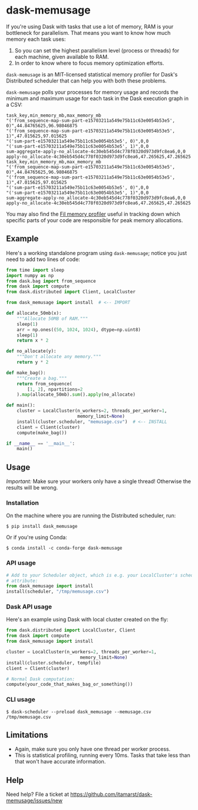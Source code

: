 # dask-memusage

If you're using Dask with tasks that use a lot of memory, RAM is your bottleneck for parallelism.
That means you want to know how much memory each task uses:

1. So you can set the highest parallelism level (process or threads) for each machine, given available to RAM.
2. In order to know where to focus memory optimization efforts.

`dask-memusage` is an MIT-licensed statistical memory profiler for Dask's Distributed scheduler that can help you with both these problems.

`dask-memusage` polls your processes for memory usage and records the minimum and maximum usage for each task in the Dask execution graph in a CSV:

```csv
task_key,min_memory_mb,max_memory_mb
"('from_sequence-map-sum-part-e15703211a549e75b11c63e0054b53e5', 0)",44.84765625,96.98046875
"('from_sequence-map-sum-part-e15703211a549e75b11c63e0054b53e5', 1)",47.015625,97.015625
"('sum-part-e15703211a549e75b11c63e0054b53e5', 0)",0,0
"('sum-part-e15703211a549e75b11c63e0054b53e5', 1)",0,0
sum-aggregate-apply-no_allocate-4c30eb545d4c778f0320d973d9fc8ea6,0,0
apply-no_allocate-4c30eb545d4c778f0320d973d9fc8ea6,47.265625,47.265625
task_key,min_memory_mb,max_memory_mb
"('from_sequence-map-sum-part-e15703211a549e75b11c63e0054b53e5', 0)",44.84765625,96.98046875
"('from_sequence-map-sum-part-e15703211a549e75b11c63e0054b53e5', 1)",47.015625,97.015625
"('sum-part-e15703211a549e75b11c63e0054b53e5', 0)",0,0
"('sum-part-e15703211a549e75b11c63e0054b53e5', 1)",0,0
sum-aggregate-apply-no_allocate-4c30eb545d4c778f0320d973d9fc8ea6,0,0
apply-no_allocate-4c30eb545d4c778f0320d973d9fc8ea6,47.265625,47.265625
```

You may also find the [Fil memory profiler](https://pythonspeed.com/fil) useful in tracking down which specific parts of your code are responsible for peak memory allocations.

## Example

Here's a working standalone program using `dask-memusage`; notice you just need to add two lines of code:

```python
from time import sleep
import numpy as np
from dask.bag import from_sequence
from dask import compute
from dask.distributed import Client, LocalCluster

from dask_memusage import install  # <-- IMPORT

def allocate_50mb(x):
    """Allocate 50MB of RAM."""
    sleep(1)
    arr = np.ones((50, 1024, 1024), dtype=np.uint8)
    sleep(1)
    return x * 2

def no_allocate(y):
    """Don't allocate any memory."""
    return y * 2

def make_bag():
    """Create a bag."""
    return from_sequence(
        [1, 2], npartitions=2
    ).map(allocate_50mb).sum().apply(no_allocate)

def main():
    cluster = LocalCluster(n_workers=2, threads_per_worker=1,
                           memory_limit=None)
    install(cluster.scheduler, "memusage.csv")  # <-- INSTALL
    client = Client(cluster)
    compute(make_bag())

if __name__ == '__main__':
    main()
```

## Usage

*Important:* Make sure your workers only have a single thread! Otherwise the results will be wrong.

### Installation

On the machine where you are running the Distributed scheduler, run:

```console
$ pip install dask_memusage
```

Or if you're using Conda:

```console
$ conda install -c conda-forge dask-memusage
```

### API usage

```python
# Add to your Scheduler object, which is e.g. your LocalCluster's scheduler
# attribute:
from dask_memusage import install
install(scheduler, "/tmp/memusage.csv")
```

### Dask API usage

Here's an example using Dask with local cluster created on the fly:

```python
from dask.distributed import LocalCluster, Client
from dask import compute
from dask_memusage import install

cluster = LocalCluster(n_workers=2, threads_per_worker=1,
                            memory_limit=None)
install(cluster.scheduler, tempfile)
client = Client(cluster)

# Normal Dask computation:
compute(your_code_that_makes_bag_or_something())
```

### CLI usage

```console
$ dask-scheduler --preload dask_memusage --memusage.csv /tmp/memusage.csv
```

## Limitations

* Again, make sure you only have one thread per worker process.
* This is statistical profiling, running every 10ms.
  Tasks that take less than that won't have accurate information.

## Help

Need help? File a ticket at https://github.com/itamarst/dask-memusage/issues/new
